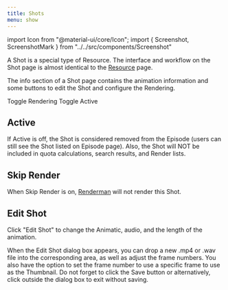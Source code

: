 ```yaml
---
title: Shots
menu: show
---
```

import Icon from "@material-ui/core/Icon";
import { Screenshot, ScreenshotMark } from "../../src/components/Screenshot"

A Shot is a special type of Resource. The interface and workflow on the Shot page is almost identical to the [Resource](resource) page.

The info section of a Shot page contains the animation information and some buttons to edit the Shot and configure the Rendering.

<Screenshot image="/screenshot/shot_info.png">
  <ScreenshotMark x="63%" y="70%" width="15%" height="10%" textPosition="bottom-right" borderRadius="25px">
    Toggle Rendering
  </ScreenshotMark>
  <ScreenshotMark x="50%" y="70%" width="12%" height="10%" textPosition="bottom-left" borderRadius="20px">
    Toggle Active
  </ScreenshotMark>
</Screenshot>

## Active

If Active is off, the Shot is considered removed from the Episode (users can still see the Shot listed on Episode page). Also, the Shot will NOT be included in quota calculations, search results, and Render lists.

## Skip Render

When Skip Render is on, [Renderman](../renderman/intro) will not render this Shot.

## Edit Shot

Click "Edit Shot" to change the Animatic, audio, and the length of the animation.

<Screenshot image="/screenshot/shot_info.png">
  <ScreenshotMark x="58%" y="57.5%" width="27%" height="13%" textPosition="bottom-right" borderRadius="10px">
  </ScreenshotMark>
</Screenshot>

When the Edit Shot dialog box appears, you can drop a new .mp4 or .wav file into the corresponding area, as well as adjust the frame numbers. You also have the option to set the frame number to use a specific frame to use as the Thumbnail. Do not forget to click the Save button or alternatively, click outside the dialog box to exit without saving.

<Screenshot image="/screenshot/edit_shot.png">
</Screenshot>
